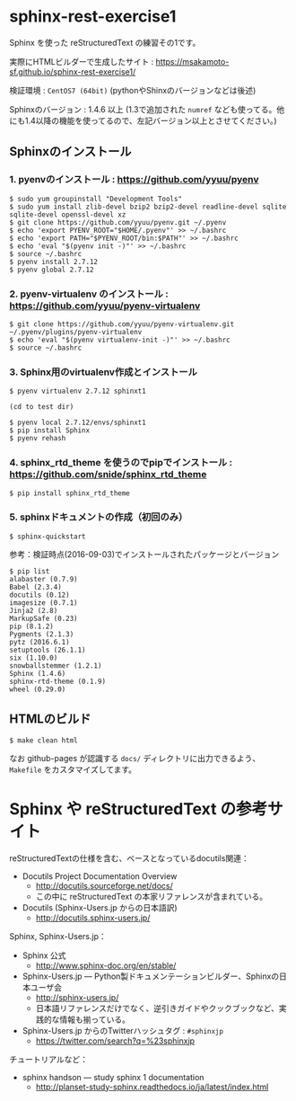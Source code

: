 # sphinx-rest-exercise1

Sphinx を使った reStructuredText の練習その1です。

実際にHTMLビルダーで生成したサイト : https://msakamoto-sf.github.io/sphinx-rest-exercise1/

検証環境 : `CentOS7 (64bit)` (pythonやShinxのバージョンなどは後述)

Sphinxのバージョン : 1.4.6 以上 (1.3で追加された `numref` なども使ってる。他にも1.4以降の機能を使ってるので、左記バージョン以上とさせてください。)

## Sphinxのインストール

### 1. pyenvのインストール : https://github.com/yyuu/pyenv

```
$ sudo yum groupinstall "Development Tools"
$ sudo yum install zlib-devel bzip2 bzip2-devel readline-devel sqlite sqlite-devel openssl-devel xz
$ git clone https://github.com/yyuu/pyenv.git ~/.pyenv
$ echo 'export PYENV_ROOT="$HOME/.pyenv"' >> ~/.bashrc
$ echo 'export PATH="$PYENV_ROOT/bin:$PATH"' >> ~/.bashrc
$ echo 'eval "$(pyenv init -)"' >> ~/.bashrc
$ source ~/.bashrc
$ pyenv install 2.7.12
$ pyenv global 2.7.12
```

### 2. pyenv-virtualenv のインストール : https://github.com/yyuu/pyenv-virtualenv

```
$ git clone https://github.com/yyuu/pyenv-virtualenv.git ~/.pyenv/plugins/pyenv-virtualenv
$ echo 'eval "$(pyenv virtualenv-init -)"' >> ~/.bashrc
$ source ~/.bashrc
```

### 3. Sphinx用のvirtualenv作成とインストール

```
$ pyenv virtualenv 2.7.12 sphinxt1

(cd to test dir)

$ pyenv local 2.7.12/envs/sphinxt1
$ pip install Sphinx
$ pyenv rehash
```

### 4. sphinx_rtd_theme を使うのでpipでインストール : https://github.com/snide/sphinx_rtd_theme

```
$ pip install sphinx_rtd_theme
```

### 5. sphinxドキュメントの作成（初回のみ）

```
$ sphinx-quickstart
```

参考：検証時点(2016-09-03)でインストールされたパッケージとバージョン

```
$ pip list
alabaster (0.7.9)
Babel (2.3.4)
docutils (0.12)
imagesize (0.7.1)
Jinja2 (2.8)
MarkupSafe (0.23)
pip (8.1.2)
Pygments (2.1.3)
pytz (2016.6.1)
setuptools (26.1.1)
six (1.10.0)
snowballstemmer (1.2.1)
Sphinx (1.4.6)
sphinx-rtd-theme (0.1.9)
wheel (0.29.0)
```

## HTMLのビルド

```
$ make clean html
```

なお github-pages が認識する `docs/` ディレクトリに出力できるよう、`Makefile` をカスタマイズしてます。

# Sphinx や reStructuredText の参考サイト

reStructuredTextの仕様を含む、ベースとなっているdocutils関連：

 * Docutils Project Documentation Overview
   * http://docutils.sourceforge.net/docs/
   * この中に reStructuredText の本家リファレンスが含まれている。
 * Docutils (Sphinx-Users.jp からの日本語訳)
   * http://docutils.sphinx-users.jp/

Sphinx, Sphinx-Users.jp：

 * Sphinx 公式
   * http://www.sphinx-doc.org/en/stable/
 * Sphinx-Users.jp — Python製ドキュメンテーションビルダー、Sphinxの日本ユーザ会
   * http://sphinx-users.jp/
   * 日本語リファレンスだけでなく、逆引きガイドやクックブックなど、実践的な情報も揃っている。
 * Sphinx-Users.jp からのTwitterハッシュタグ : `#sphinxjp`
   * https://twitter.com/search?q=%23sphinxjp

チュートリアルなど：

 * sphinx handson — study sphinx 1 documentation
   * http://planset-study-sphinx.readthedocs.io/ja/latest/index.html




